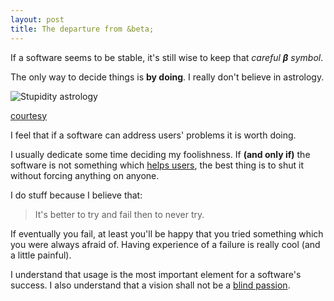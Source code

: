 ```yaml
---
layout: post
title: The departure from &beta;
---
```


If a software seems to be stable, it's still wise to keep that *careful* ***&beta;*** *symbol*. 

The only way to decide things is **by doing**. I really don't believe in astrology.

![Stupidity astrology](https://encrypted-tbn2.gstatic.com/images?q=tbn:ANd9GcSUOwD2rO1h8mQwj4ftEY6ebu43YZKPWtRp33OyWlwArn2-0k08)

[courtesy](http://memegenerator.net/instance/59902750)

I feel that if a software can address users' problems it is worth doing.

I usually dedicate some time deciding my foolishness. If **(and only if)** the software is not something which [helps users](http://startupclass.samaltman.com/courses/lec07/), the best thing is to shut it without forcing anything on anyone.

I do stuff because I believe that:

> It's better to try and fail then to never try.

If eventually you fail, at least you'll be happy that you tried something which you were always afraid of. Having experience of a failure is really cool (and a little painful).

I understand that usage is the most important element for a software's success. I also understand that a vision shall not be a [blind passion](http://www.examiner.com/article/how-blind-passion-can-lead-you-straight-off-the-cliff).
